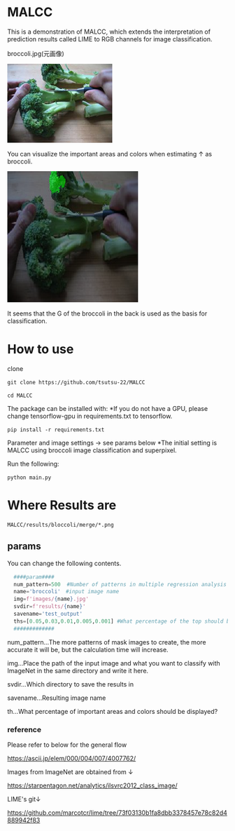 # MALCC
This is a demonstration of MALCC, which extends the interpretation of prediction results called LIME to RGB channels for image classification.

broccoli.jpg(元画像)

![ori](images/broccoli.jpg)

You can visualize the important areas and colors when estimating ↑ as broccoli.

![important area](results/sample.png)

It seems that the G of the broccoli in the back is used as the basis for classification.

# How to use

clone
```
git clone https://github.com/tsutsu-22/MALCC
```

```
cd MALCC
```

The package can be installed with:
*If you do not have a GPU, please change tensorflow-gpu in requirements.txt to tensorflow.
```
pip install -r requirements.txt
```

Parameter and image settings → see params below
*The initial setting is MALCC using broccoli image classification and superpixel.

Run the following:
```
python main.py
```

# Where Results are
```
MALCC/results/bloccoli/merge/*.png
```

## params
You can change the following contents.
```python
  ####param####
  num_pattern=500  #Number of patterns in multiple regression analysis
  name='broccoli'　#input image name
  img=f'images/{name}.jpg'
  svdir=f'results/{name}'
  savename='test_output'
  ths=[0.05,0.03,0.01,0.005,0.001] #What percentage of the top should be saved?
  #############
```
num_pattern...The more patterns of mask images to create, the more accurate it will be, but the calculation time will increase.

img...Place the path of the input image and what you want to classify with ImageNet in the same directory and write it here.

svdir...Which directory to save the results in

savename...Resulting image name

th...What percentage of important areas and colors should be displayed?


### reference
Please refer to below for the general flow

https://ascii.jp/elem/000/004/007/4007762/

Images from ImageNet are obtained from ↓

https://starpentagon.net/analytics/ilsvrc2012_class_image/

LIME's git↓

https://github.com/marcotcr/lime/tree/73f03130b1fa8dbb3378457e78c82d4889942f83



